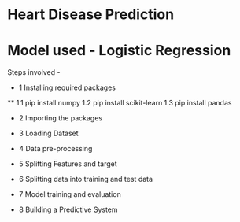 # Heart Disease Prediction

# Model used - Logistic Regression

Steps involved -

* 1 Installing required packages

** 1.1 pip install numpy
1.2 pip install scikit-learn
1.3 pip install pandas

* 2 Importing the packages

* 3 Loading Dataset

* 4 Data pre-processing

* 5 Splitting Features and target

* 6 Splitting data into training and test data

* 7 Model training and evaluation

* 8 Building a Predictive System
